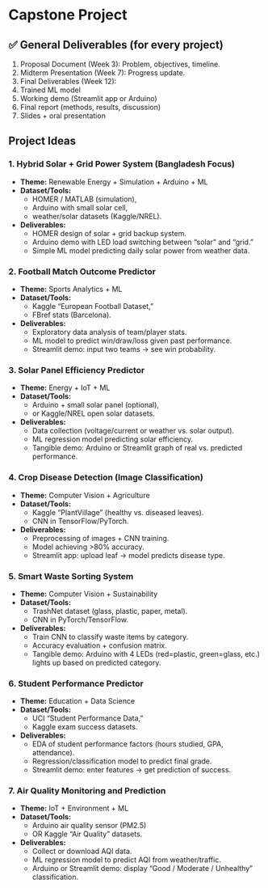 # Capstone Project

## ✅ General Deliverables (for every project)

1. Proposal Document (Week 3): Problem, objectives, timeline.
2. Midterm Presentation (Week 7): Progress update.
3. Final Deliverables (Week 12):
  1. Trained ML model
  2. Working demo (Streamlit app or Arduino)
  3. Final report (methods, results, discussion)
  4. Slides + oral presentation

## Project Ideas

### 1. Hybrid Solar + Grid Power System (Bangladesh Focus)

- **Theme:** Renewable Energy + Simulation + Arduino + ML
- **Dataset/Tools:**
  - HOMER / MATLAB (simulation),
  - Arduino with small solar cell,
  - weather/solar datasets (Kaggle/NREL).
- **Deliverables:**
  - HOMER design of solar + grid backup system.
  - Arduino demo with LED load switching between “solar” and “grid.”
  - Simple ML model predicting daily solar power from weather data.

### 2. Football Match Outcome Predictor

- **Theme:** Sports Analytics + ML
- **Dataset/Tools:**
  - Kaggle “European Football Dataset,”
  - FBref stats (Barcelona).
- **Deliverables:**
  - Exploratory data analysis of team/player stats.
  - ML model to predict win/draw/loss given past performance.
  - Streamlit demo: input two teams → see win probability.

### 3. Solar Panel Efficiency Predictor

- **Theme:** Energy + IoT + ML
- **Dataset/Tools:**
  - Arduino + small solar panel (optional),
  - or Kaggle/NREL open solar datasets.
- **Deliverables:**
  - Data collection (voltage/current or weather vs. solar output).
  - ML regression model predicting solar efficiency.
  - Tangible demo: Arduino or Streamlit graph of real vs. predicted performance.

### 4. Crop Disease Detection (Image Classification)

- **Theme:** Computer Vision + Agriculture
- **Dataset/Tools:**
  - Kaggle “PlantVillage” (healthy vs. diseased leaves).
  - CNN in TensorFlow/PyTorch.
- **Deliverables:**
  - Preprocessing of images + CNN training.
  - Model achieving >80% accuracy.
  - Streamlit app: upload leaf → model predicts disease type.

### 5. Smart Waste Sorting System

- **Theme:** Computer Vision + Sustainability
- **Dataset/Tools:**
  - TrashNet dataset (glass, plastic, paper, metal).
  - CNN in PyTorch/TensorFlow.
- **Deliverables:**
  - Train CNN to classify waste items by category.
  - Accuracy evaluation + confusion matrix.
  - Tangible demo: Arduino with 4 LEDs (red=plastic, green=glass, etc.) lights up based on predicted category.

### 6. Student Performance Predictor

- **Theme:** Education + Data Science
- **Dataset/Tools:**
  - UCI “Student Performance Data,”
  - Kaggle exam success datasets.
- **Deliverables:**
  - EDA of student performance factors (hours studied, GPA, attendance).
  - Regression/classification model to predict final grade.
  - Streamlit demo: enter features → get prediction of success.

### 7. Air Quality Monitoring and Prediction

- **Theme:** IoT + Environment + ML
- **Dataset/Tools:**
  - Arduino air quality sensor (PM2.5)
  - OR Kaggle “Air Quality” datasets.
- **Deliverables:**
  - Collect or download AQI data.
  - ML regression model to predict AQI from weather/traffic.
  - Arduino or Streamlit demo: display “Good / Moderate / Unhealthy” classification.
